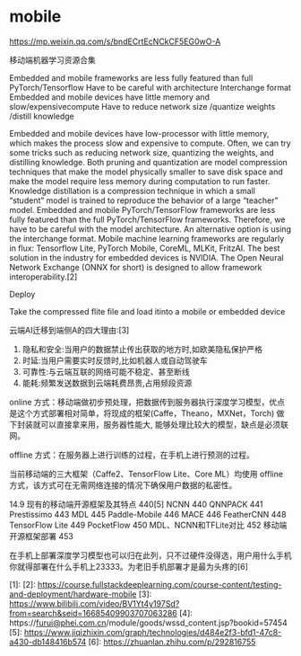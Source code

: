 # mobile

https://mp.weixin.qq.com/s/bndECrtEcNCkCF5EG0wO-A

移动端机器学习资源合集


Embedded and mobile frameworks are less fully featured than full PyTorch/Tensorflow
Have to be careful with architecture
Interchange format
Embedded and mobile devices have little memory and slow/expensivecompute
Have to reduce network size /quantize weights /distill knowledge


Embedded and mobile devices have low-processor with little memory, which makes the process slow and expensive to compute. Often, we can try some tricks such as reducing network size, quantizing the weights, and distilling knowledge.
Both pruning and quantization are model compression techniques that make the model physically smaller to save disk space and make the model require less memory during computation to run faster.
Knowledge distillation is a compression technique in which a small “student” model is trained to reproduce the behavior of a large “teacher” model.
Embedded and mobile PyTorch/TensorFlow frameworks are less fully featured than the full PyTorch/TensorFlow frameworks. Therefore, we have to be careful with the model architecture. An alternative option is using the interchange format.
Mobile machine learning frameworks are regularly in flux: Tensorflow Lite, PyTorch Mobile, CoreML, MLKit, FritzAI.
The best solution in the industry for embedded devices is NVIDIA.
The Open Neural Network Exchange (ONNX for short) is designed to allow framework interoperability.[2]

Deploy

Take the compressed flite file and load itinto a mobile or embedded device


云端AI迁移到端侧A的四大理由:[3]

1. 隐私和安全:当用户的数据禁止传出获取的地方时,如欧美隐私保护严格
2. 时延:当用户需要实时反馈时,比如机器人或自动驾驶车
3. 可靠性:与云端互联的网络可能不稳定、甚至断线
4. 能耗:频繁发送数据到云端耗费昂贵,占用频段资源

online 方式：移动端做初步预处理，把数据传到服务器执行深度学习模型，优点是这个方式部署相对简单，将现成的框架(Caffe，Theano，MXNet，Torch) 做下封装就可以直接拿来用，服务器性能大, 能够处理比较大的模型，缺点是必须联网。

offline 方式：在服务器上进行训练的过程，在手机上进行预测的过程。

当前移动端的三大框架（Caffe2、TensorFlow Lite、Core ML）均使用 offline 方式，该方式可在无需网络连接的情况下确保用户数据的私密性。


14.9  现有的移动端开源框架及其特点	440[5]
 NCNN	440
 QNNPACK	441
 Prestissimo	443
 MDL	445
 Paddle-Mobile	446
 MACE	446
 FeatherCNN	448
 TensorFlow Lite	449
 PocketFlow	450
  MDL、NCNN和TFLite对比	452
移动端开源框架部署	453

在手机上部署深度学习模型也可以归在此列，只不过硬件没得选，用户用什么手机你就得部署在什么手机上23333。为老旧手机部署才是最为头疼的[6]

[1]:
[2]: https://course.fullstackdeeplearning.com/course-content/testing-and-deployment/hardware-mobile
[3]: https://www.bilibili.com/video/BV1Yt4y197Sd?from=search&seid=16685409903707063286
[4]: https://furui@phei.com.cn/module/goods/wssd_content.jsp?bookid=57454
[5]: https://www.jiqizhixin.com/graph/technologies/d484e2f3-bfd1-47c8-a430-db148416b574
[6]: https://zhuanlan.zhihu.com/p/292816755
